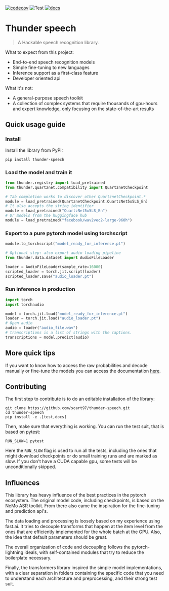 [![codecov](https://codecov.io/gh/scart97/thunder-speech/branch/master/graph/badge.svg?token=USCEGEGM3D)](https://codecov.io/gh/scart97/thunder-speech)
![Test](https://github.com/scart97/thunder-speech/workflows/Test/badge.svg)
[![docs](https://img.shields.io/badge/docs-read-informational)](https://scart97.github.io/thunder-speech/)

# Thunder speech

> A Hackable speech recognition library.

What to expect from this project:

- End-to-end speech recognition models
- Simple fine-tuning to new languages
- Inference support as a first-class feature
- Developer oriented api

What it's not:

- A general-purpose speech toolkit
- A collection of complex systems that require thousands of gpu-hours and expert knowledge, only focusing on the state-of-the-art results


## Quick usage guide

### Install

Install the library from PyPI:

```
pip install thunder-speech
```


### Load the model and train it

```py
from thunder.registry import load_pretrained
from thunder.quartznet.compatibility import QuartznetCheckpoint

# Tab completion works to discover other QuartznetCheckpoint.*
module = load_pretrained(QuartznetCheckpoint.QuartzNet5x5LS_En)
# It also accepts the string identifier
module = load_pretrained("QuartzNet5x5LS_En")
# Or models from the huggingface hub
module = load_pretrained("facebook/wav2vec2-large-960h")
```

### Export to a pure pytorch model using torchscript

```py
module.to_torchscript("model_ready_for_inference.pt")

# Optional step: also export audio loading pipeline
from thunder.data.dataset import AudioFileLoader

loader = AudioFileLoader(sample_rate=16000)
scripted_loader = torch.jit.script(loader)
scripted_loader.save("audio_loader.pt")
```

### Run inference in production

``` python
import torch
import torchaudio

model = torch.jit.load("model_ready_for_inference.pt")
loader = torch.jit.load("audio_loader.pt")
# Open audio
audio = loader("audio_file.wav")
# transcriptions is a list of strings with the captions.
transcriptions = model.predict(audio)
```

## More quick tips

If you want to know how to access the raw probabilities and decode manually or fine-tune the models you can access the documentation [here](https://scart97.github.io/thunder-speech/quick%20reference%20guide/).

## Contributing

The first step to contribute is to do an editable installation of the library:

```
git clone https://github.com/scart97/thunder-speech.git
cd thunder-speech
pip install -e .[test,docs]
```

Then, make sure that everything is working. You can run the test suit, that is based on pytest:

```
RUN_SLOW=1 pytest
```

Here the `RUN_SLOW` flag is used to run all the tests, including the ones that might download checkpoints or do small training runs and are marked as slow. If you don't have a CUDA capable gpu, some tests will be unconditionally skipped.


## Influences

This library has heavy influence of the best practices in the pytorch ecosystem.
The original model code, including checkpoints, is based on the NeMo ASR toolkit.
From there also came the inspiration for the fine-tuning and prediction api's.

The data loading and processing is loosely based on my experience using fast.ai.
It tries to decouple transforms that happen at the item level from the ones that are efficiently implemented for the whole batch at the GPU.
Also, the idea that default parameters should be great.

The overall organization of code and decoupling follows the pytorch-lightning ideals, with self-contained modules that try to reduce the boilerplate necessary.

Finally, the transformers library inspired the simple model implementations, with a clear separation in folders containing the specific code that you need to understand each architecture and preprocessing, and their strong test suit.
